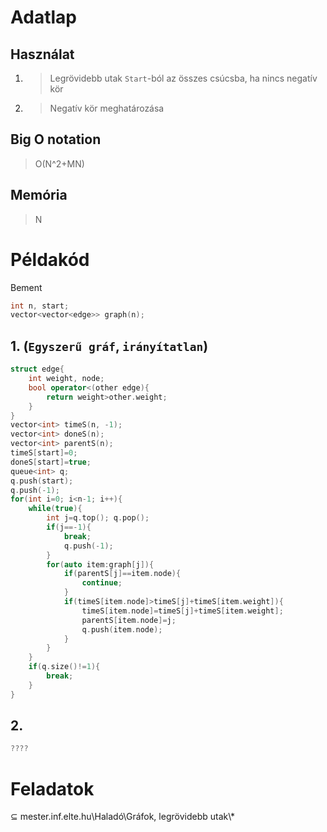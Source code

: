 # Adatlap
## Használat
1. > Legrövidebb utak `Start`-ból az összes csúcsba, ha nincs negatív kör
2. > Negatív kör meghatározása
## Big O notation
> O(N^2+MN)
## Memória
> N
# Példakód
Bement
```c++
int n, start;
vector<vector<edge>> graph(n);
```
## 1. (`Egyszerű gráf`, `irányítatlan`)
```c++
struct edge{
	int weight, node;
	bool operator<(other edge){
		return weight>other.weight;
	}
}
vector<int> timeS(n, -1);
vector<int> doneS(n);
vector<int> parentS(n);
timeS[start]=0;
doneS[start]=true;
queue<int> q;
q.push(start);
q.push(-1);
for(int i=0; i<n-1; i++){
	while(true){
		int j=q.top(); q.pop();
		if(j==-1){
			break;
			q.push(-1);
		}
		for(auto item:graph[j]){
			if(parentS[j]==item.node){
				continue;
			}
			if(timeS[item.node]>timeS[j]+timeS[item.weight]){
				timeS[item.node]=timeS[j]+timeS[item.weight];
				parentS[item.node]=j;
				q.push(item.node);
			}
		}
	}
	if(q.size()!=1){
		break;
	}
}
```
## 2.
```c++
????
```
# Feladatok
⊆ mester.inf.elte.hu\Haladó\Gráfok, legrövidebb utak\\*
